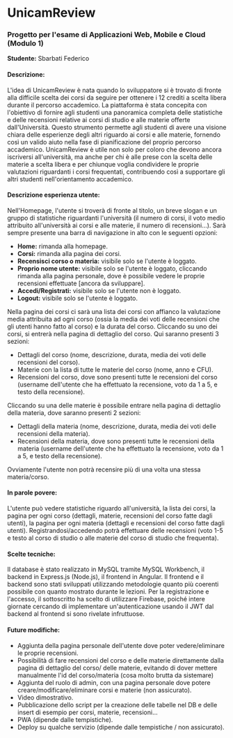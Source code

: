 
# UnicamReview

### Progetto per l'esame di Applicazioni Web, Mobile e Cloud (Modulo 1)

**Studente:** Sbarbati Federico

#### Descrizione:

L'idea di UnicamReview è nata quando lo sviluppatore si è trovato di fronte alla difficile scelta dei corsi da seguire per ottenere i 12 crediti a scelta libera durante il percorso accademico. La piattaforma è stata concepita con l'obiettivo di fornire agli studenti una panoramica completa delle statistiche e delle recensioni relative ai corsi di studio e alle materie offerte dall'Università. Questo strumento permette agli studenti di avere una visione chiara delle esperienze degli altri riguardo ai corsi e alle materie, fornendo così un valido aiuto nella fase di pianificazione del proprio percorso accademico. UnicamReview è utile non solo per coloro che devono ancora iscriversi all'università, ma anche per chi è alle prese con la scelta delle materie a scelta libera e per chiunque voglia condividere le proprie valutazioni riguardanti i corsi frequentati, contribuendo così a supportare gli altri studenti nell'orientamento accademico.

#### Descrizione esperienza utente:

Nell'Homepage, l'utente si troverà di fronte al titolo, un breve slogan e un gruppo di statistiche riguardanti l'università (il numero di corsi, il voto medio attribuito all'università ai corsi e alle materie, il numero di recensioni...). Sarà sempre presente una barra di navigazione in alto con le seguenti opzioni: 
- **Home:** rimanda alla homepage.
- **Corsi:** rimanda alla pagina dei corsi.
- **Recensisci corso o materia:** visibile solo se l'utente è loggato.
- **Proprio nome utente:** visibile solo se l'utente è loggato, cliccando rimanda alla pagina personale, dove è possibile vedere le proprie recensioni effettuate [ancora da sviluppare].
- **Accedi/Registrati:** visibile solo se l'utente non è loggato.
- **Logout:** visibile solo se l'utente è loggato.

Nella pagina dei corsi ci sarà una lista dei corsi con affianco la valutazione media attribuita ad ogni corso (ossia la media dei voti delle recensioni che gli utenti hanno fatto al corso) e la durata del corso. Cliccando su uno dei corsi, si entrerà nella pagina di dettaglio del corso. Qui saranno presenti 3 sezioni: 
- Dettagli del corso (nome, descrizione, durata, media dei voti delle recensioni del corso).
- Materie con la lista di tutte le materie del corso (nome, anno e CFU).
- Recensioni del corso, dove sono presenti tutte le recensioni del corso (username dell'utente che ha effettuato la recensione, voto da 1 a 5, e testo della recensione).

Cliccando su una delle materie è possibile entrare nella pagina di dettaglio della materia, dove saranno presenti 2 sezioni: 
- Dettagli della materia (nome, descrizione, durata, media dei voti delle recensioni della materia).
- Recensioni della materia, dove sono presenti tutte le recensioni della materia (username dell'utente che ha effettuato la recensione, voto da 1 a 5, e testo della recensione).

Ovviamente l'utente non potrà recensire più di una volta una stessa materia/corso.

#### In parole povere:

L'utente può vedere statistiche riguardo all'università, la lista dei corsi, la pagina per ogni corso (dettagli, materie, recensioni del corso fatte dagli utenti), la pagina per ogni materia (dettagli e recensioni del corso fatte dagli utenti). Registrandosi/accedendo potrà effettuare delle recensioni (voto 1-5 e testo al corso di studio o alle materie del corso di studio che frequenta).

#### Scelte tecniche:

Il database è stato realizzato in MySQL tramite MySQL Workbench, il backend in Express.js (Node.js), il frontend in Angular. Il frontend e il backend sono stati sviluppati utilizzando metodologie quanto più coerenti possibile con quanto mostrato durante le lezioni. Per la registrazione e l'accesso, il sottoscritto ha scelto di utilizzare Firebase, poiché intere giornate cercando di implementare un'autenticazione usando il JWT dal backend al frontend si sono rivelate infruttuose.

#### Future modifiche:

- Aggiunta della pagina personale dell'utente dove poter vedere/eliminare le proprie recensioni.
- Possibilità di fare recensioni del corso e delle materie direttamente dalla pagina di dettaglio del corso/ delle materie, evitando di dover mettere manualmente l'id del corso/materia (cosa molto brutta da sistemare)
- Aggiunta del ruolo di admin, con una pagina personale dove potere creare/modificare/eliminare corsi e materie (non assicurato).
- Video dimostrativo.
- Pubblicazione dello script per la creazione delle tabelle nel DB e delle insert di esempio per corsi, materie, recensioni...
- PWA (dipende dalle tempistiche).
- Deploy su qualche servizio (dipende dalle tempistiche / non assicurato).


